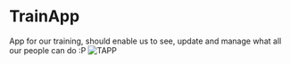 # TrainApp
App for our training, should enable us to see, update and manage what all our people can do :P
![TAPP](https://user-images.githubusercontent.com/88429022/195999764-472d2a7b-08b3-4698-a951-c20ab9185ef2.png)

